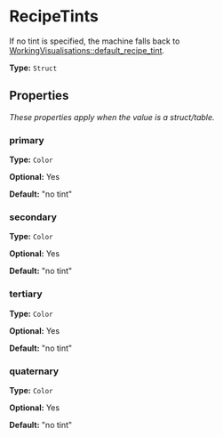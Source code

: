 # RecipeTints

If no tint is specified, the machine falls back to [WorkingVisualisations::default_recipe_tint](prototype:WorkingVisualisations::default_recipe_tint).

**Type:** `Struct`

## Properties

*These properties apply when the value is a struct/table.*

### primary

**Type:** `Color`

**Optional:** Yes

**Default:** "no tint"

### secondary

**Type:** `Color`

**Optional:** Yes

**Default:** "no tint"

### tertiary

**Type:** `Color`

**Optional:** Yes

**Default:** "no tint"

### quaternary

**Type:** `Color`

**Optional:** Yes

**Default:** "no tint"


